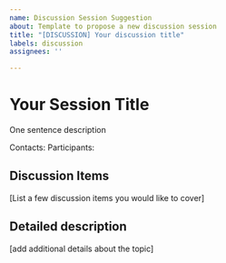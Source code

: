 ```yaml
---
name: Discussion Session Suggestion
about: Template to propose a new discussion session
title: "[DISCUSSION] Your discussion title"
labels: discussion
assignees: ''

---
```


# Your Session Title

One sentence description

Contacts:
Participants:

## Discussion Items
[List a few discussion items you would like to cover]

## Detailed description
[add additional details  about the topic]
